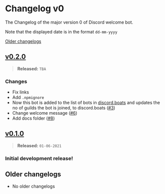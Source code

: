 # Changelog v0

The Changelog of the major version 0 of Discord welcome bot.

Note that the displayed date is in the format `dd-mm-yyyy`

[Older changelogs](#older-changelogs)

## [v0.2.0]
> **Released:** `TBA`

### Changes
- Fix links
- Add `.npmignore`
- Now this bot is added to the list of bots in [discord.boats] and updates the no of guilds the bot is joined, to discord.boats ([#3])
- Change welcome message ([#6])
- Add docs folder ([#8])

## [v0.1.0]
> **Released:** `01-06-2021`

### Initial development release!

<!-- Links -->
[discord.boats]: https://discord.boats/
[#8]: https://github.com/Welcome-Bot/welcome-bot/pull/8
[#3]: https://github.com/Welcome-Bot/welcome-bot/pull/3
[#6]: https://github.com/Welcome-Bot/welcome-bot/pull/6
[v0.2.0]: https://github.com/Welcome-Bot/welcome-bot/releases/tag/v0.2.0
[v0.1.0]: https://github.com/Welcome-Bot/welcome-bot/releases/tag/v0.1.0

## Older changelogs
- No older changelogs
